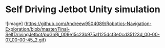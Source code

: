 # Self Driving Jetbot Unity simulation

![image] (https://github.com/Andreew9504089/Robotics-Navigation-Exploration/blob/master/Final-SelfDrivingJetbot/puGnRj_009e15c23b975a1125dcf3e0cd35123d_00-00-07_00-00-45_2.gif)
